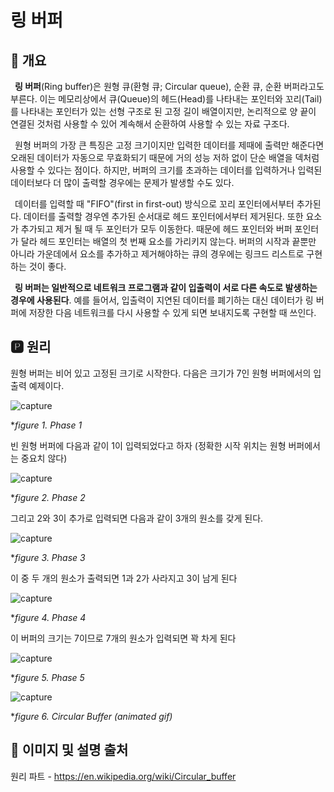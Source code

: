 # 링 버퍼
## 📢 개요
 **링 버퍼**(Ring buffer)은 원형 큐(환형 큐; Circular queue), 순환 큐, 순환 버퍼라고도 부른다. 이는 메모리상에서 큐(Queue)의 헤드(Head)를 나타내는 포인터와 꼬리(Tail)를 나타내는 포인터가 있는 선형 구조로 된 고정 길이 배열이지만, 논리적으로 양 끝이 연결된 것처럼 사용할 수 있어 계속해서 순환하여 사용할 수 있는 자료 구조다. 
  
 원형 버퍼의 가장 큰 특징은 고정 크기이지만 입력한 데이터를 제때에 출력만 해준다면 오래된 데이터가 자동으로 무효화되기 때문에 거의 성능 저하 없이 단순 배열을 덱처럼 사용할 수 있다는 점이다. 하지만, 버퍼의 크기를 초과하는 데이터를 입력하거나 입력된 데이터보다 더 많이 출력할 경우에는 문제가 발생할 수도 있다. 
  
 데이터를 입력할 때 "FIFO"(first in first-out) 방식으로 꼬리 포인터에서부터 추가된다. 데이터를 출력할 경우엔 추가된 순서대로 헤드 포인터에서부터 제거된다. 또한 요소가 추가되고 제거 될 때 두 포인터가 모두 이동한다. 때문에 헤드 포인터와 버퍼 포인터가 달라 헤드 포인터는 배열의 첫 번째 요소를 가리키지 않는다. 버퍼의 시작과 끝뿐만 아니라 가운데에서 요소를 추가하고 제거해야하는 큐의 경우에는 링크드 리스트로 구현하는 것이 좋다.
  
 **링 버퍼는 일반적으로 네트워크 프로그램과 같이 입출력이 서로 다른 속도로 발생하는 경우에 사용된다**. 예를 들어서, 입출력이 지연된 데이터를 폐기하는 대신 데이터가 링 버퍼에 저장한 다음 네트워크를 다시 사용할 수 있게 되면 보내지도록 구현할 때 쓰인다.
  
   
## 🅿 원리

  원형 버퍼는 비어 있고 고정된 크기로 시작한다. 다음은 크기가 7인 원형 버퍼에서의 입출력 예제이다.

  ![capture](https://github.com/kbm0996/RingBuffer/blob/master/figure/1.png)
  
   **figure 1. Phase 1*
   
  빈 원형 버퍼에 다음과 같이 1이 입력되었다고 하자 (정확한 시작 위치는 원형 버퍼에서는 중요치 않다)

  ![capture](https://github.com/kbm0996/RingBuffer/blob/master/figure/2.png)
  
  **figure 2. Phase 2*
   
  그리고 2와 3이 추가로 입력되면 다음과 같이 3개의 원소를 갖게 된다.

  ![capture](https://github.com/kbm0996/RingBuffer/blob/master/figure/3.png)
  
  **figure 3. Phase 3*
   
  이 중 두 개의 원소가 출력되면 1과 2가 사라지고 3이 남게 된다

  ![capture](https://github.com/kbm0996/RingBuffer/blob/master/figure/4.png)
  
  **figure 4. Phase 4*
   
  이 버퍼의 크기는 7이므로 7개의 원소가 입력되면 꽉 차게 된다

  ![capture](https://github.com/kbm0996/RingBuffer/blob/master/figure/5.png)
  
  **figure 5. Phase 5*

  ![capture](https://github.com/kbm0996/RingBuffer/blob/master/figure/400px-Circular_Buffer_Animation.gif)
  
  **figure 6. Circular Buffer (animated gif)*
  
  
 ## 📌 이미지 및 설명 출처 
 
 원리 파트 - https://en.wikipedia.org/wiki/Circular_buffer
